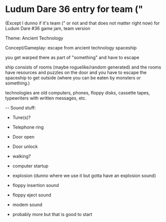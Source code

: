 # Ludum Dare 36 entry for team ("

(Except I dunno if it's team (" or not and that does not matter right now)
for Ludum Dare #36 game jam, team version

Theme: Ancient Technology

Concept/Gameplay:  escape from ancient technology spaceship

you get warped there as part of "something" and have to escape

ship consists of rooms (maybe roguelike/random generated) and the rooms have
resources and puzzles on the door and you have to escape the spaceship to get
outside (where you can be eaten by monsters or something.)

technologies are old computers, phones, floppy disks, cassette tapes,
typewriters with written messages, etc.

--
Sound stuff:

- Tune(s)?

- Telephone ring
- Door open
- Door unlock
- walking?
- computer startup
- explosion (dunno where we use it but gotta have an explosion sound)
- floppy insertion sound
- floppy eject sound
- modem sound

- probably more but that is good to start

